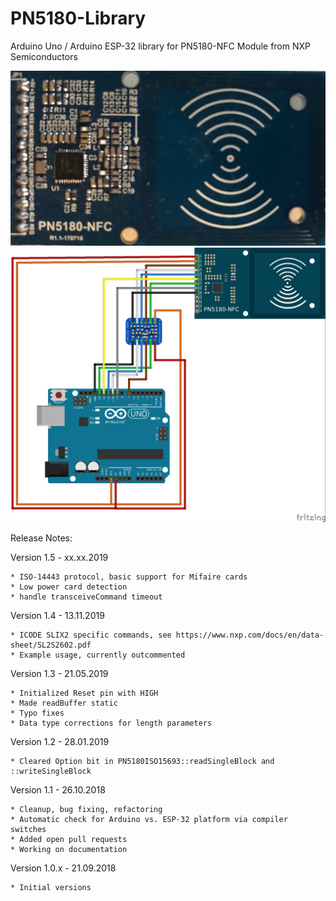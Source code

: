 # PN5180-Library

Arduino Uno / Arduino ESP-32 library for PN5180-NFC Module from NXP Semiconductors

![PN5180-NFC module](./doc/PN5180-NFC.png)
![PN5180 Schematics](./doc/FritzingLayout.jpg)

Release Notes:

Version 1.5 - xx.xx.2019

	* ISO-14443 protocol, basic support for Mifaire cards
	* Low power card detection
	* handle transceiveCommand timeout

Version 1.4 - 13.11.2019

	* ICODE SLIX2 specific commands, see https://www.nxp.com/docs/en/data-sheet/SL2S2602.pdf
	* Example usage, currently outcommented

Version 1.3 - 21.05.2019

	* Initialized Reset pin with HIGH
	* Made readBuffer static
	* Typo fixes
	* Data type corrections for length parameters

Version 1.2 - 28.01.2019

	* Cleared Option bit in PN5180ISO15693::readSingleBlock and ::writeSingleBlock

Version 1.1 - 26.10.2018

	* Cleanup, bug fixing, refactoring
	* Automatic check for Arduino vs. ESP-32 platform via compiler switches
	* Added open pull requests
	* Working on documentation

Version 1.0.x - 21.09.2018

	* Initial versions
